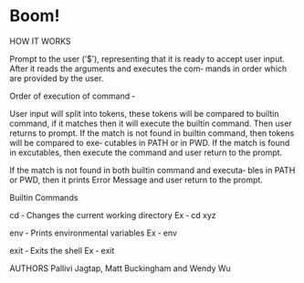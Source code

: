 # Boom!
HOW IT WORKS

Prompt to the user (’$’), representing that it is ready to accept
user  input.   After it reads the arguments and executes the com‐
mands in order which are provided by the user.

Order of execution of command ‐

User input will split into tokens, these tokens will be  compared
to  builtin  command,  if  it  matches  then  it will execute the
builtin command. Then user returns to prompt. If the match is not
found  in  builtin  command, then tokens will be compared to exe‐
cutables in PATH or in PWD.  If the match is found in excutables,
then execute the command and user return to the prompt.

If  the  match is not found in both  builtin command and executa‐
bles in PATH or PWD, then it prints Error Message and user return
to the prompt.

Builtin Commands

cd ‐ Changes the current working directory Ex ‐ cd xyz

env ‐ Prints environmental variables Ex ‐ env

exit ‐ Exits the shell Ex ‐ exit

AUTHORS Pallivi Jagtap, Matt Buckingham and Wendy Wu

